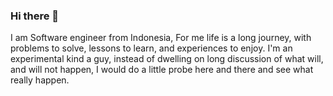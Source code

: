 ### Hi there 👋

I am Software engineer from Indonesia, For me life is a long journey, with problems to solve, lessons to learn, and experiences to enjoy. I'm an experimental kind a guy, instead of dwelling on long discussion of what will, and will not happen, I would do a little probe here and there and see what really happen. 

